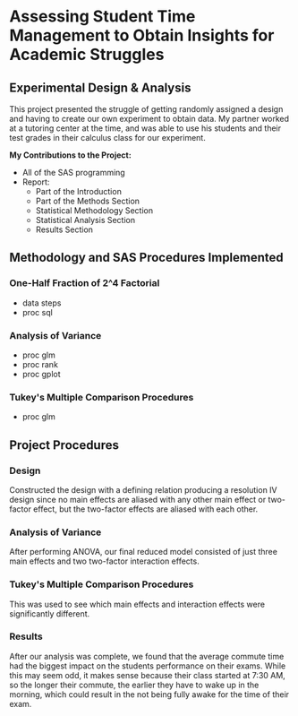 
# Assessing Student Time Management to Obtain Insights for Academic Struggles
## Experimental Design & Analysis 

This project presented the struggle of getting randomly assigned a design and having to create our own experiment to obtain data. My partner worked at a tutoring center at the time, and was able to use his students and their test grades in their calculus class for our experiment. 

**My Contributions to the Project:** 

* All of the SAS programming 
* Report: 
  * Part of the Introduction 
  * Part of the Methods Section
  * Statistical Methodology Section
  * Statistical Analysis Section
  * Results Section


## Methodology and SAS Procedures Implemented 

### One-Half Fraction of 2^4 Factorial 

* data steps 
* proc sql 

### Analysis of Variance 

* proc glm 
* proc rank
* proc gplot

### Tukey's Multiple Comparison Procedures 

* proc glm 


## Project Procedures 

### Design 
Constructed the design with a defining relation producing a resolution IV design since no main effects are aliased with any other main effect or two-factor effect, but the two-factor effects are aliased with each other. 

### Analysis of Variance 
After performing ANOVA, our final reduced model consisted of just three main effects and two two-factor interaction effects. 

### Tukey's Multiple Comparison Procedures 
This was used to see which main effects and interaction effects were significantly different. 

### Results 
After our analysis was complete, we found that the average commute time had the biggest impact on the students performance on their exams. While this may seem odd, it makes sense because their class started at 7:30 AM, so the longer their commute, the earlier they have to wake up in the morning, which could result in the not being fully awake for the time of their exam. 